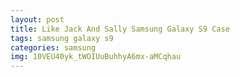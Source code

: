 ```yaml
---
layout: post
title: Like Jack And Sally Samsung Galaxy S9 Case
tags: samsung galaxy s9
categories: samsung
img: 10VEU40yk_tWOIUuBuhhyA6mx-aMCqhau
---
```

